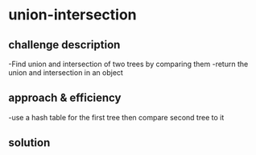 # union-intersection

## challenge description
-Find union and intersection of two trees by comparing them
-return the union and intersection in an object

## approach & efficiency
-use a hash table for the first tree then compare second tree to it


## solution

